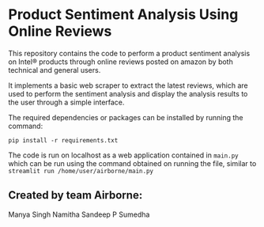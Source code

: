 # Product Sentiment Analysis Using Online Reviews

This repository contains the code to perform a product sentiment analysis on Intel® products through online reviews posted on amazon by both technical and general users. 

It implements a basic web scraper to extract the latest reviews, which are used to perform the sentiment analysis and display the analysis results to the user through a simple interface.

The required dependencies or packages can be installed by running the command:

```pip install -r requirements.txt```


The code is run on localhost as a web application contained in `main.py` which can be run using the command obtained on running the file, similar to `streamlit run /home/user/airborne/main.py` 



## Created by team Airborne:

Manya Singh
Namitha Sandeep
P Sumedha
